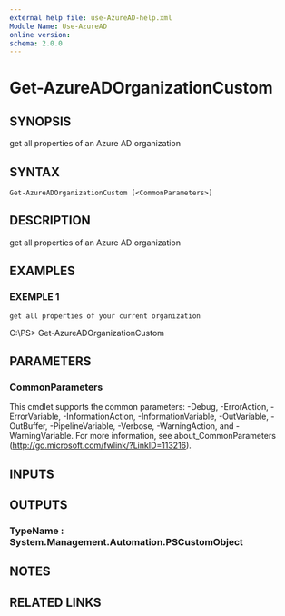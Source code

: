 ```yaml
---
external help file: use-AzureAD-help.xml
Module Name: Use-AzureAD
online version:
schema: 2.0.0
---
```


# Get-AzureADOrganizationCustom

## SYNOPSIS
get all properties of an Azure AD organization

## SYNTAX

```
Get-AzureADOrganizationCustom [<CommonParameters>]
```

## DESCRIPTION
get all properties of an Azure AD organization

## EXAMPLES

### EXEMPLE 1
```
get all properties of your current organization
```

C:\PS\> Get-AzureADOrganizationCustom

## PARAMETERS

### CommonParameters
This cmdlet supports the common parameters: -Debug, -ErrorAction, -ErrorVariable, -InformationAction, -InformationVariable, -OutVariable, -OutBuffer, -PipelineVariable, -Verbose, -WarningAction, and -WarningVariable.
For more information, see about_CommonParameters (http://go.microsoft.com/fwlink/?LinkID=113216).

## INPUTS

## OUTPUTS

### TypeName : System.Management.Automation.PSCustomObject
## NOTES

## RELATED LINKS
